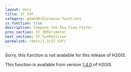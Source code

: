 ```yaml
---
layout: docs
title: ST_SVF
category: geom3D/distance-functions
is_function: true
description: Compute the Sky View Factor
prev_section: ST_3DPerimeter
next_section: ST_SunPosition
permalink: /docs/1.3/ST_SVF/
---
```


Sorry, this function is not avalaible for this release of H2GIS. 

This function is available from version [1.4.0](../../1.4.0/ST_SVF) of H2GIS.
